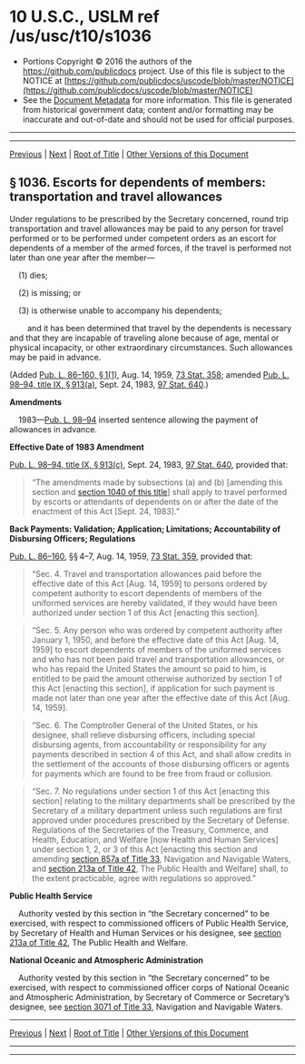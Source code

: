 ---
---

# 10 U.S.C., USLM ref /us/usc/t10/s1036

* Portions Copyright © 2016 the authors of the https://github.com/publicdocs project.
  Use of this file is subject to the NOTICE at [https://github.com/publicdocs/uscode/blob/master/NOTICE](https://github.com/publicdocs/uscode/blob/master/NOTICE)
* See the [Document Metadata](././../../../../../..//README.md) for more information.
  This file is generated from historical government data; content and/or formatting may be inaccurate and out-of-date and should not be used for official purposes.

----------
----------

[Previous](./../../../../../..//us/usc/t10/stA/ptII/ch53/m__us_usc_t10_s1035.md) | [Next](./../../../../../..//us/usc/t10/stA/ptII/ch53/m__us_usc_t10_s1037.md) | [Root of Title](./../../../../../../) | [Other Versions of this Document](https://publicdocs.github.io/go/links?ns=uslm&ref=%2Fus%2Fusc%2Ft10%2Fs1036)

## § 1036. Escorts for dependents of members: transportation and travel allowances

Under regulations to be prescribed by the Secretary concerned, round trip transportation and travel allowances may be paid to any person for travel performed or to be performed under competent orders as an escort for dependents of a member of the armed forces, if the travel is performed not later than one year after the member—

    (1) dies;

    (2) is missing; or

    (3) is otherwise unable to accompany his dependents;

        and it has been determined that travel by the dependents is necessary and that they are incapable of traveling alone because of age, mental or physical incapacity, or other extraordinary circumstances. Such allowances may be paid in advance.

(Added [Pub. L. 86–160, § 1(1)][/us/pl/86/160/s1/1], Aug. 14, 1959, [73 Stat. 358][/us/stat/73/358]; amended [Pub. L. 98–94, title IX, § 913(a)][/us/pl/98/94/s913/a], Sept. 24, 1983, [97 Stat. 640][/us/stat/97/640].)

 __Amendments__ 

    1983—[Pub. L. 98–94][/us/pl/98/94] inserted sentence allowing the payment of allowances in advance.

 __Effective Date of 1983 Amendment__ 

[Pub. L. 98–94, title IX, § 913(c)][/us/pl/98/94/s913/c], Sept. 24, 1983, [97 Stat. 640][/us/stat/97/640], provided that: 

> “The amendments made by subsections (a) and (b) \[amending this section and [section 1040 of this title][/us/usc/t10/s1040]\] shall apply to travel performed by escorts or attendants of dependents on or after the date of the enactment of this Act \[Sept. 24, 1983\].”

 __Back Payments: Validation; Application; Limitations; Accountability of Disbursing Officers; Regulations__ 

[Pub. L. 86–160][/us/pl/86/160], §§ 4–7, Aug. 14, 1959, [73 Stat. 359][/us/stat/73/359], provided that:

> “Sec. 4. Travel and transportation allowances paid before the effective date of this Act \[Aug. 14, 1959\] to persons ordered by competent authority to escort dependents of members of the uniformed services are hereby validated, if they would have been authorized under section 1 of this Act \[enacting this section\].

> “Sec. 5. Any person who was ordered by competent authority after January 1, 1950, and before the effective date of this Act \[Aug. 14, 1959\] to escort dependents of members of the uniformed services and who has not been paid travel and transportation allowances, or who has repaid the United States the amount so paid to him, is entitled to be paid the amount otherwise authorized by section 1 of this Act \[enacting this section\], if application for such payment is made not later than one year after the effective date of this Act \[Aug. 14, 1959\].

> “Sec. 6. The Comptroller General of the United States, or his designee, shall relieve disbursing officers, including special disbursing agents, from accountability or responsibility for any payments described in section 4 of this Act, and shall allow credits in the settlement of the accounts of those disbursing officers or agents for payments which are found to be free from fraud or collusion.

> “Sec. 7. No regulations under section 1 of this Act \[enacting this section\] relating to the military departments shall be prescribed by the Secretary of a military department unless such regulations are first approved under procedures prescribed by the Secretary of Defense. Regulations of the Secretaries of the Treasury, Commerce, and Health, Education, and Welfare \[now Health and Human Services\] under section 1, 2, or 3 of this Act \[enacting this section and amending [section 857a of Title 33][/us/usc/t33/s857a], Navigation and Navigable Waters, and [section 213a of Title 42][/us/usc/t42/s213a], The Public Health and Welfare\] shall, to the extent practicable, agree with regulations so approved.”

 __Public Health Service__ 

    Authority vested by this section in “the Secretary concerned” to be exercised, with respect to commissioned officers of Public Health Service, by Secretary of Health and Human Services or his designee, see [section 213a of Title 42][/us/usc/t42/s213a], The Public Health and Welfare.

 __National Oceanic and Atmospheric Administration__ 

    Authority vested by this section in “the Secretary concerned” to be exercised, with respect to commissioned officer corps of National Oceanic and Atmospheric Administration, by Secretary of Commerce or Secretary’s designee, see [section 3071 of Title 33][/us/usc/t33/s3071], Navigation and Navigable Waters.

----------

[Previous](./../../../../../..//us/usc/t10/stA/ptII/ch53/m__us_usc_t10_s1035.md) | [Next](./../../../../../..//us/usc/t10/stA/ptII/ch53/m__us_usc_t10_s1037.md) | [Root of Title](./../../../../../../) | [Other Versions of this Document](https://publicdocs.github.io/go/links?ns=uslm&ref=%2Fus%2Fusc%2Ft10%2Fs1036)

----------
----------

[/us/pl/86/160/s1/1]: https://publicdocs.github.io/go/links?ns=uslm&ref=%2Fus%2Fpl%2F86%2F160%2Fs1%2F1
[/us/stat/73/358]: https://publicdocs.github.io/go/links?ns=uslm&ref=%2Fus%2Fstat%2F73%2F358
[/us/pl/98/94/s913/a]: https://publicdocs.github.io/go/links?ns=uslm&ref=%2Fus%2Fpl%2F98%2F94%2Fs913%2Fa
[/us/stat/97/640]: https://publicdocs.github.io/go/links?ns=uslm&ref=%2Fus%2Fstat%2F97%2F640
[/us/pl/98/94]: https://publicdocs.github.io/go/links?ns=uslm&ref=%2Fus%2Fpl%2F98%2F94
[/us/pl/98/94/s913/c]: https://publicdocs.github.io/go/links?ns=uslm&ref=%2Fus%2Fpl%2F98%2F94%2Fs913%2Fc
[/us/stat/97/640]: https://publicdocs.github.io/go/links?ns=uslm&ref=%2Fus%2Fstat%2F97%2F640
[/us/usc/t10/s1040]: https://publicdocs.github.io/go/links?ns=uslm&ref=%2Fus%2Fusc%2Ft10%2Fs1040
[/us/pl/86/160]: https://publicdocs.github.io/go/links?ns=uslm&ref=%2Fus%2Fpl%2F86%2F160
[/us/stat/73/359]: https://publicdocs.github.io/go/links?ns=uslm&ref=%2Fus%2Fstat%2F73%2F359
[/us/usc/t33/s857a]: https://publicdocs.github.io/go/links?ns=uslm&ref=%2Fus%2Fusc%2Ft33%2Fs857a
[/us/usc/t42/s213a]: https://publicdocs.github.io/go/links?ns=uslm&ref=%2Fus%2Fusc%2Ft42%2Fs213a
[/us/usc/t42/s213a]: https://publicdocs.github.io/go/links?ns=uslm&ref=%2Fus%2Fusc%2Ft42%2Fs213a
[/us/usc/t33/s3071]: https://publicdocs.github.io/go/links?ns=uslm&ref=%2Fus%2Fusc%2Ft33%2Fs3071



